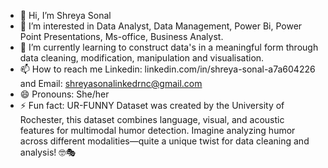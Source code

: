 - 👋 Hi, I’m Shreya Sonal
- 👀 I’m interested in Data Analyst, Data Management, Power Bi, Power Point Presentations, Ms-office, Business Analyst.
- 🌱 I’m currently learning to construct data's in a meaningful form through data cleaning, modification, manipulation and visualisation.
- 📫 How to reach me Linkedin: linkedin.com/in/shreya-sonal-a7a604226 and Email: shreyasonalinkedrnc@gmail.com 
- 😄 Pronouns: She/her
- ⚡ Fun fact: UR-FUNNY Dataset was created by the University of Rochester, this dataset combines language, visual, and acoustic features for
      multimodal humor detection. Imagine analyzing humor across different modalities—quite a unique twist for data cleaning and analysis! 🤓🎭

